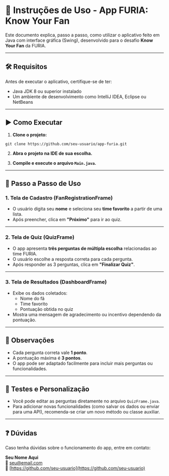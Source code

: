 
# 📖 Instruções de Uso - App FURIA: Know Your Fan

Este documento explica, passo a passo, como utilizar o aplicativo feito em Java com interface gráfica (Swing), desenvolvido para o desafio **Know Your Fan** da FURIA.

---

## 🛠️ Requisitos

Antes de executar o aplicativo, certifique-se de ter:

- Java JDK 8 ou superior instalado  
- Um ambiente de desenvolvimento como IntelliJ IDEA, Eclipse ou NetBeans

---

## ▶️ Como Executar

1. **Clone o projeto:**

```
git clone https://github.com/seu-usuario/app-furia.git
```

2. **Abra o projeto na IDE de sua escolha.**

3. **Compile e execute o arquivo `Main.java`.**

---

## 👣 Passo a Passo de Uso

### 1. Tela de Cadastro (FanRegistrationFrame)

- O usuário digita seu **nome** e seleciona seu **time favorito** a partir de uma lista.  
- Após preencher, clica em **"Próximo"** para ir ao quiz.

---

### 2. Tela de Quiz (QuizFrame)

- O app apresenta **três perguntas de múltipla escolha** relacionadas ao time FURIA.  
- O usuário escolhe a resposta correta para cada pergunta.  
- Após responder as 3 perguntas, clica em **"Finalizar Quiz"**.

---

### 3. Tela de Resultados (DashboardFrame)

- Exibe os dados coletados:
  - Nome do fã  
  - Time favorito  
  - Pontuação obtida no quiz  
- Mostra uma mensagem de agradecimento ou incentivo dependendo da pontuação.

---

## 🧠 Observações

- Cada pergunta correta vale **1 ponto**.  
- A pontuação máxima é **3 pontos**.  
- O app pode ser adaptado facilmente para incluir mais perguntas ou funcionalidades.

---

## 🧪 Testes e Personalização

- Você pode editar as perguntas diretamente no arquivo `QuizFrame.java`.  
- Para adicionar novas funcionalidades (como salvar os dados ou enviar para uma API), recomenda-se criar um novo método ou classe auxiliar.

---

## ❓ Dúvidas

Caso tenha dúvidas sobre o funcionamento do app, entre em contato:

**Seu Nome Aqui**  
📧 seu@email.com  
💼 [https://github.com/seu-usuario](https://github.com/seu-usuario)
